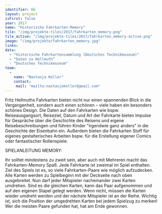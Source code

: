 ```yaml
---
identifier: 66
layout: project
isFirst: false
year: 2017
name: "Historische Fahrkarten-Memory"
tile: "/img/projekte-tiles/2017/fahrkarten_memory.png"
tile_active: "/img/projekte-tiles/2017/fahrkarten_memory-active.png"
image: "/img/projekte/fahrkarten_memory.jpg"
links:
data:
  - "Historische Fahrkartensammlung (Deutsches Technikmuseum)"
  - "Daten zu Hellmuth”
  - “Deutsches Technikmuseum"
team:
  -
    name: "Nastasja Keller"
    contact:
     mail: "mailto:nastasjakeller@gmail.com"
---
```


Fritz Hellmuths Fahrkarten bieten nicht nur einen spannenden Blick in die Vergangenheit, sondern auch einen schönen – viele haben ein besonders schönes Design. Die Daten auf den Fahrkarten wie bspw. Reiseausgangsort, Reiseziel, Datum und Art der Fahrkarte bieten Impulse für Gespräche über die Geschichte des Reisens und eigene Reisebeschreibungen und führen Kinder "irgendwie ganz anders" in die Geschichte der Eisenbahn ein. Außerdem bieten die Fahrkarten Stoff für eigenes gestalterisches Arbeiten bspw. für die Erstellung eigener Comics oder fantastischer Rollenspiele. 

SPIELANLEITUNG MEMORY: 

Ihr solltet mindestens zu zweit sein, aber auch mit Mehreren macht das Fahrkarten-Memory Spaß. Jede Fahrkarte ist zweimal im Spiel enthalten. Ziel des Spiels ist es, so viele Fahrkarten-Paare wie möglich aufzudecken. Alle Karten werden zu Spielbeginn mit der Deckseite nach oben ausgebreitet. Nun darf jeder Mitspieler nacheinander zwei Karten umdrehen. Sind es die gleichen Karten, kann das Paar aufgenommen und auf den eigenen Stapel gelegt werden. Wenn nicht, müssen die Karten wieder umdreht werden und der nächste Mitspieler ist an der Reihe. Wichtig ist, sich die Position der umgedrehten Karten bei jedem Spielzug zu merken! Wer die meisten Paare gefunden hat, hat am Ende gewonnen. 

